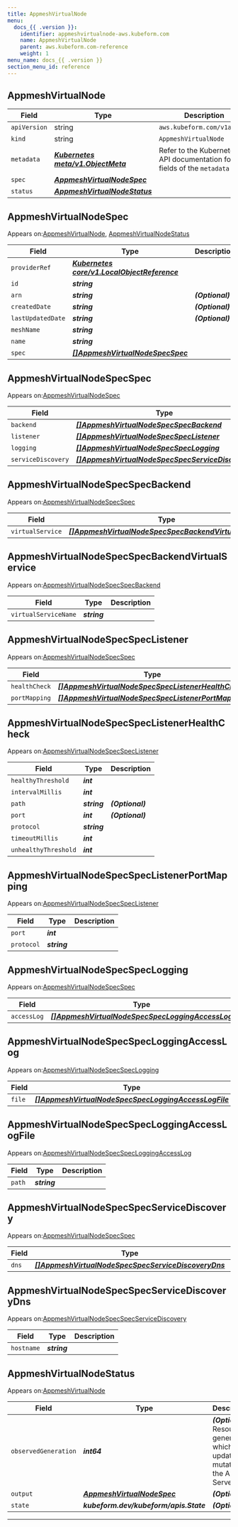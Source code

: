 ```yaml
---
title: AppmeshVirtualNode
menu:
  docs_{{ .version }}:
    identifier: appmeshvirtualnode-aws.kubeform.com
    name: AppmeshVirtualNode
    parent: aws.kubeform.com-reference
    weight: 1
menu_name: docs_{{ .version }}
section_menu_id: reference
---
```


## AppmeshVirtualNode
| Field | Type | Description |
| ------ | ----- | ----------- |
| `apiVersion` | string | `aws.kubeform.com/v1alpha1` |
|    `kind` | string | `AppmeshVirtualNode` |
| `metadata` | ***[Kubernetes meta/v1.ObjectMeta](https://kubernetes.io/docs/reference/generated/kubernetes-api/v1.13/#objectmeta-v1-meta)***|Refer to the Kubernetes API documentation for the fields of the `metadata` field.|
| `spec` | ***[AppmeshVirtualNodeSpec](#AppmeshVirtualNodeSpec)***||
| `status` | ***[AppmeshVirtualNodeStatus](#AppmeshVirtualNodeStatus)***||
## AppmeshVirtualNodeSpec

Appears on:[AppmeshVirtualNode](#AppmeshVirtualNode), [AppmeshVirtualNodeStatus](#AppmeshVirtualNodeStatus)

| Field | Type | Description |
| ------ | ----- | ----------- |
| `providerRef` | ***[Kubernetes core/v1.LocalObjectReference](https://kubernetes.io/docs/reference/generated/kubernetes-api/v1.13/#localobjectreference-v1-core)***||
| `id` | ***string***||
| `arn` | ***string***| ***(Optional)*** |
| `createdDate` | ***string***| ***(Optional)*** |
| `lastUpdatedDate` | ***string***| ***(Optional)*** |
| `meshName` | ***string***||
| `name` | ***string***||
| `spec` | ***[[]AppmeshVirtualNodeSpecSpec](#AppmeshVirtualNodeSpecSpec)***||
## AppmeshVirtualNodeSpecSpec

Appears on:[AppmeshVirtualNodeSpec](#AppmeshVirtualNodeSpec)

| Field | Type | Description |
| ------ | ----- | ----------- |
| `backend` | ***[[]AppmeshVirtualNodeSpecSpecBackend](#AppmeshVirtualNodeSpecSpecBackend)***| ***(Optional)*** |
| `listener` | ***[[]AppmeshVirtualNodeSpecSpecListener](#AppmeshVirtualNodeSpecSpecListener)***| ***(Optional)*** |
| `logging` | ***[[]AppmeshVirtualNodeSpecSpecLogging](#AppmeshVirtualNodeSpecSpecLogging)***| ***(Optional)*** |
| `serviceDiscovery` | ***[[]AppmeshVirtualNodeSpecSpecServiceDiscovery](#AppmeshVirtualNodeSpecSpecServiceDiscovery)***| ***(Optional)*** |
## AppmeshVirtualNodeSpecSpecBackend

Appears on:[AppmeshVirtualNodeSpecSpec](#AppmeshVirtualNodeSpecSpec)

| Field | Type | Description |
| ------ | ----- | ----------- |
| `virtualService` | ***[[]AppmeshVirtualNodeSpecSpecBackendVirtualService](#AppmeshVirtualNodeSpecSpecBackendVirtualService)***| ***(Optional)*** |
## AppmeshVirtualNodeSpecSpecBackendVirtualService

Appears on:[AppmeshVirtualNodeSpecSpecBackend](#AppmeshVirtualNodeSpecSpecBackend)

| Field | Type | Description |
| ------ | ----- | ----------- |
| `virtualServiceName` | ***string***||
## AppmeshVirtualNodeSpecSpecListener

Appears on:[AppmeshVirtualNodeSpecSpec](#AppmeshVirtualNodeSpecSpec)

| Field | Type | Description |
| ------ | ----- | ----------- |
| `healthCheck` | ***[[]AppmeshVirtualNodeSpecSpecListenerHealthCheck](#AppmeshVirtualNodeSpecSpecListenerHealthCheck)***| ***(Optional)*** |
| `portMapping` | ***[[]AppmeshVirtualNodeSpecSpecListenerPortMapping](#AppmeshVirtualNodeSpecSpecListenerPortMapping)***||
## AppmeshVirtualNodeSpecSpecListenerHealthCheck

Appears on:[AppmeshVirtualNodeSpecSpecListener](#AppmeshVirtualNodeSpecSpecListener)

| Field | Type | Description |
| ------ | ----- | ----------- |
| `healthyThreshold` | ***int***||
| `intervalMillis` | ***int***||
| `path` | ***string***| ***(Optional)*** |
| `port` | ***int***| ***(Optional)*** |
| `protocol` | ***string***||
| `timeoutMillis` | ***int***||
| `unhealthyThreshold` | ***int***||
## AppmeshVirtualNodeSpecSpecListenerPortMapping

Appears on:[AppmeshVirtualNodeSpecSpecListener](#AppmeshVirtualNodeSpecSpecListener)

| Field | Type | Description |
| ------ | ----- | ----------- |
| `port` | ***int***||
| `protocol` | ***string***||
## AppmeshVirtualNodeSpecSpecLogging

Appears on:[AppmeshVirtualNodeSpecSpec](#AppmeshVirtualNodeSpecSpec)

| Field | Type | Description |
| ------ | ----- | ----------- |
| `accessLog` | ***[[]AppmeshVirtualNodeSpecSpecLoggingAccessLog](#AppmeshVirtualNodeSpecSpecLoggingAccessLog)***| ***(Optional)*** |
## AppmeshVirtualNodeSpecSpecLoggingAccessLog

Appears on:[AppmeshVirtualNodeSpecSpecLogging](#AppmeshVirtualNodeSpecSpecLogging)

| Field | Type | Description |
| ------ | ----- | ----------- |
| `file` | ***[[]AppmeshVirtualNodeSpecSpecLoggingAccessLogFile](#AppmeshVirtualNodeSpecSpecLoggingAccessLogFile)***| ***(Optional)*** |
## AppmeshVirtualNodeSpecSpecLoggingAccessLogFile

Appears on:[AppmeshVirtualNodeSpecSpecLoggingAccessLog](#AppmeshVirtualNodeSpecSpecLoggingAccessLog)

| Field | Type | Description |
| ------ | ----- | ----------- |
| `path` | ***string***||
## AppmeshVirtualNodeSpecSpecServiceDiscovery

Appears on:[AppmeshVirtualNodeSpecSpec](#AppmeshVirtualNodeSpecSpec)

| Field | Type | Description |
| ------ | ----- | ----------- |
| `dns` | ***[[]AppmeshVirtualNodeSpecSpecServiceDiscoveryDns](#AppmeshVirtualNodeSpecSpecServiceDiscoveryDns)***||
## AppmeshVirtualNodeSpecSpecServiceDiscoveryDns

Appears on:[AppmeshVirtualNodeSpecSpecServiceDiscovery](#AppmeshVirtualNodeSpecSpecServiceDiscovery)

| Field | Type | Description |
| ------ | ----- | ----------- |
| `hostname` | ***string***||
## AppmeshVirtualNodeStatus

Appears on:[AppmeshVirtualNode](#AppmeshVirtualNode)

| Field | Type | Description |
| ------ | ----- | ----------- |
| `observedGeneration` | ***int64***| ***(Optional)*** Resource generation, which is updated on mutation by the API Server.|
| `output` | ***[AppmeshVirtualNodeSpec](#AppmeshVirtualNodeSpec)***| ***(Optional)*** |
| `state` | ***kubeform.dev/kubeform/apis.State***| ***(Optional)*** |
---

